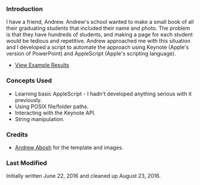 ### Introduction

I have a friend, Andrew. Andrew's school wanted to make a small book of all their graduating students that included their name and photo. The problem is that they have hundreds of students, and making a page for each student would be tedious and repetitive. Andrew approached me with this situation and I developed a script to automate the approach using Keynote (Apple's version of PowerPoint) and AppleScript (Apple's scripting language).

* [View Example Results](/Example.pdf)

### Concepts Used

* Learning basic AppleScript - I hadn't developed anything serious with it previously.
* Using POSIX file/folder paths.
* Interacting with the Keynote API.
* String manipulation.


### Credits

* [Andrew Abosh](http://andrew-abosh.com/) for the template and images.

### Last Modified

Initially written June 22, 2016 and cleaned up August 23, 2016.
